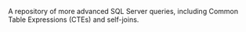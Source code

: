  A repository of more advanced SQL Server queries, including Common Table Expressions (CTEs) and self-joins.
